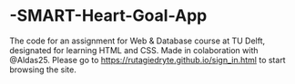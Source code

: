 # -SMART-Heart-Goal-App
The code for an assignment for Web &amp; Database course at TU Delft, designated for learning HTML and CSS. Made in colaboration with @Aldas25.
Please go to https://rutagiedryte.github.io/sign_in.html to start browsing the site.
